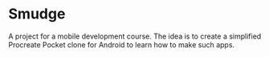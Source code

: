 # Smudge
A project for a mobile development course. 
The idea is to create a simplified Procreate Pocket clone for Android 
to learn how to make such apps.
